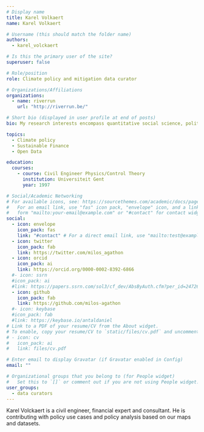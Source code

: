 ```yaml
---
# Display name
title: Karel Volkaert
name: Karel Volkaert

# Username (this should match the folder name)
authors:
  - karel_volckaert

# Is this the primary user of the site?
superuser: false

# Role/position
role: Climate policy and mitigation data curator 

# Organizations/Affiliations
organizations:
  - name: riverrun
    url: "http://riverrun.be/"

# Short bio (displayed in user profile at end of posts)
bio: My research interests encompass quantitative social science, political analysis and data visualization.

topics:
  - Climate policy
  - Sustainable Finance
  - Open Data

education:
  courses:
    - course: Civil Engineer Physics/Control Theory
      institution: Universiteit Gent
      year: 1997

# Social/Academic Networking
# For available icons, see: https://sourcethemes.com/academic/docs/page-builder/#icons
#   For an email link, use "fas" icon pack, "envelope" icon, and a link in the
#   form "mailto:your-email@example.com" or "#contact" for contact widget.
social:
  - icon: envelope
    icon_pack: fas
    link: "#contact" # For a direct email link, use "mailto:test@example.org".
  - icon: twitter
    icon_pack: fab
    link: https://twitter.com/milos_agathon
  - icon: orcid
    icon_pack: ai
    link: https://orcid.org/0000-0002-8392-6866
  #- icon: ssrn
  #icon_pack: ai
  #link: https://papers.ssrn.com/sol3/cf_dev/AbsByAuth.cfm?per_id=2472686
  - icon: github
    icon_pack: fab
    link: https://github.com/milos-agathon
  #- icon: keybase
  #icon_pack: fab
  #link: https://keybase.io/antaldaniel
# Link to a PDF of your resume/CV from the About widget.
# To enable, copy your resume/CV to `static/files/cv.pdf` and uncomment the lines below.
# - icon: cv
#   icon_pack: ai
#   link: files/cv.pdf

# Enter email to display Gravatar (if Gravatar enabled in Config)
email: ""

# Organizational groups that you belong to (for People widget)
#   Set this to `[]` or comment out if you are not using People widget.
user_groups:
  - data curators
---
```


Karel Volckaert is a civil engineer, financial expert and consultant. He is contributing with policy use cases and policy analysis based on our maps and datasets.
